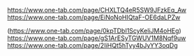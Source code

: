 https://www.one-tab.com/page/CHXLTQ4eR5SW9JFzkEq_Aw
https://www.one-tab.com/page/EiNoNoHIQtaF-OE6daLPZw

(https://www.one-tab.com/page/0kpTDbI1ScyKeliJM4oHEg)
https://www.one-tab.com/page/gS1ArESyTGWUV1M8Nqf9uw
https://www.one-tab.com/page/2IiHQt5hTyy4bJyYY3oqDg
